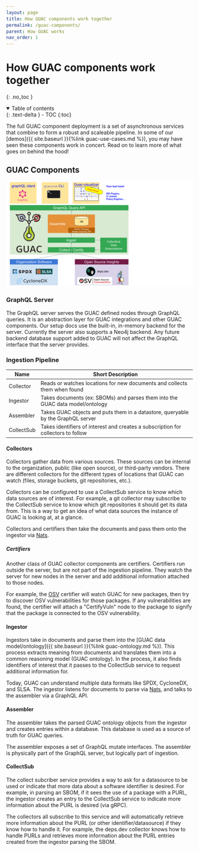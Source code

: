 ```yaml
---
layout: page
title: How GUAC components work together
permalink: /guac-components/
parent: How GUAC works
nav_order: 1
---
```


# How GUAC components work together

{: .no_toc }

<details open markdown="block">
  <summary>
    Table of contents
  </summary>
  {: .text-delta }
- TOC
{:toc}
</details>

The full GUAC component deployment is a set of asynchronous services that
combine to form a robust and scaleable pipeline. In some of our [demos]({{
site.baseurl }}{%link guac-use-cases.md %}), you may have seen these components work
in concert. Read on to learn more of what goes on behind the hood!

## GUAC Components

![Guac Diagram](assets/images/GUACcomponentsdiagram.svg)

### GraphQL Server

The GraphQL server serves the GUAC defined nodes through GraphQL queries. It is
an abstraction layer for GUAC integrations and other GUAC components. Our setup
docs use the built-in, in-memory backend for the server. Currently the server
also supports a Neo4j backend. Any future backend database support added to GUAC
will not affect the GraphQL interface that the server provides.

### Ingestion Pipeline

| Name       | Short Description                                                                 |
| ---------- | --------------------------------------------------------------------------------- |
| Collector  | Reads or watches locations for new documents and collects them when found         |
| Ingestor   | Takes documents (ex: SBOMs) and parses them into the GUAC data model/ontology     |
| Assembler  | Takes GUAC objects and puts them in a datastore, queryable by the GraphQL server  |
| CollectSub | Takes identifiers of interest and creates a subscription for collectors to follow |

#### Collectors

Collectors gather data from various sources. These sources can be internal to
the organization, public (like open source), or third-party vendors. There are
different collectors for the different types of locations that GUAC can watch
(files, storage buckets, git repositories, etc.).

Collectors can be configured to use a CollectSub service to know which data
sources are of interest. For example, a git collector may subscribe to the
CollectSub service to know which git repositories it should get its data from.
This is a way to get an idea of what data sources the instance of GUAC is
looking at, at a glance.

Collectors and certifiers then take the documents and pass them onto the
ingestor via [Nats](https://nats.io/).

##### Certifiers

Another class of GUAC collector components are certifiers. Certifiers run
outside the server, but are not part of the ingestion pipeline. They watch the
server for new nodes in the server and add additional information attached to
those nodes.

For example, the [OSV](https://ossf.github.io/osv-schema/) certifier will watch
GUAC for new packages, then try to discover OSV vulnerabilities for those
packages. If any vulnerabilities are found, the certifier will attach a
"CertifyVuln" node to the package to signify that the package is connected to
the OSV vulnerability.

#### Ingestor

Ingestors take in documents and parse them into the [GUAC data
model/ontology]({{ site.baseurl }}{%link guac-ontology.md %}). This process
extracts meaning from documents and translates them into a common reasoning
model (GUAC ontology). In the process, it also finds identifiers of interest
that it passes to the CollectSub service to request additional information for.

Today, GUAC can understand multiple data formats like SPDX, CycloneDX, and SLSA.
The ingestor listens for documents to parse via [Nats](https://nats.io/), and
talks to the assembler via a GraphQL API.

#### Assembler

The assembler takes the parsed GUAC ontology objects from the ingestor and
creates entries within a database. This database is used as a source of truth
for GUAC queries.

The assembler exposes a set of GraphQL mutate interfaces. The assembler is
physically part of the GraphQL server, but logically part of ingestion.

#### CollectSub

The collect subcriber service provides a way to ask for a datasource to be used
or indicate that more data about a software identifier is desired. For example,
in parsing an SBOM, if it sees the use of a package with a PURL, the ingestor
creates an entry to the CollectSub service to indicate more information about
the PURL is desired (via gRPC).

The collectors all subscribe to this service and will automatically retrieve
more information about the PURL (or other identifier/datasource) if they know
how to handle it. For example, the deps.dev collector knows how to handle PURLs
and retrieves more information about the PURL entries created from the ingestor
parsing the SBOM.

